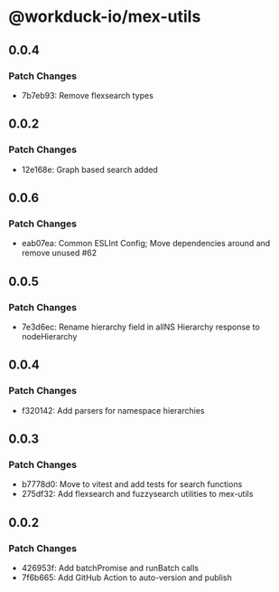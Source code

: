 # @workduck-io/mex-utils

## 0.0.4

### Patch Changes

- 7b7eb93: Remove flexsearch types

## 0.0.2

### Patch Changes

- 12e168e: Graph based search added

## 0.0.6

### Patch Changes

- eab07ea: Common ESLInt Config; Move dependencies around and remove unused #62

## 0.0.5

### Patch Changes

- 7e3d6ec: Rename hierarchy field in allNS Hierarchy response to nodeHierarchy

## 0.0.4

### Patch Changes

- f320142: Add parsers for namespace hierarchies

## 0.0.3

### Patch Changes

- b7778d0: Move to vitest and add tests for search functions
- 275df32: Add flexsearch and fuzzysearch utilities to mex-utils

## 0.0.2

### Patch Changes

- 426953f: Add batchPromise and runBatch calls
- 7f6b665: Add GitHub Action to auto-version and publish
